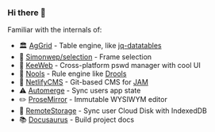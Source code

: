 ### Hi there 👋

Familiar with the internals of:

- 🏛️ [AgGrid](https://github.com/ag-grid/ag-grid) - Table engine, like [jq-datatables](https://datatables.net/)
- 📌 [Simonwep/selection](https://github.com/Simonwep/selection) - Frame selection
- 🔑 [KeeWeb](https://github.com/keeweb/keeweb) - Cross-platform pswd manager with cool UI
- 🔭 [Nools](https://github.com/noolsjs/nools) - Rule engine like [Drools](https://www.drools.org/)
- 📰 [NetlifyCMS](https://github.com/netlify/netlify-cms) - Git-based CMS for [JAM](https://jamstack.org/)
- ⚠️ [Automerge](https://github.com/automerge/automerge) - Sync users app state
- ✏️ [ProseMirror](https://github.com/ProseMirror/prosemirror) - Immutable WYSIWYM editor
- 📁 [RemoteStorage](https://github.com/remotestorage/remotestorage.js) - Sync user Cloud Disk with IndexedDB
- 📚 [Docusaurus](https://github.com/facebook/docusaurus) - Build project docs
